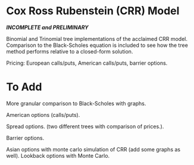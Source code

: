 # Cox Ross Rubenstein (CRR) Model

***INCOMPLETE and PRELIMINARY***

Binomial and Trinomial tree implementations of the acclaimed CRR model. Comparison to the Black-Scholes equation is included to see how the tree method performs relative to a
closed-form solution.

Pricing: European calls/puts, American calls/puts, barrier options. 


# To Add

More granular comparison to Black-Scholes with graphs. 

American options (calls/puts). 

Spread options. (two different trees with comparison of prices.).

Barrier options.

Asian options with monte carlo simulation of CRR (add some graphs as well). Lookback options with Monte Carlo.
